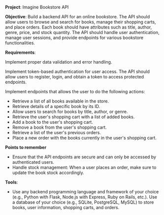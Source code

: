 **Project**: Imagine Bookstore API

**Objective**: Build a backend API for an online bookstore. The API should allow users to browse and search for books, manage their shopping carts, and place orders. Each book should have attributes such as title, author, genre, price, and stock quantity. The API should handle user authentication, manage user sessions, and provide endpoints for various bookstore functionalities.

**Requirements**:

Implement proper data validation and error handling.

Implement token-based authentication for user access. The API should allow users to register, login, and obtain a token to access protected endpoints.

Implement endpoints that allows the user to do the following actions:

* Retrieve a list of all books available in the store.
* Retrieve details of a specific book by its ID.
* Allow users to search for books by title, author, or genre.
* Retrieve the user's shopping cart with a list of added books.
* Add a book to the user's shopping cart.
* Remove a book from the user's shopping cart.
* Retrieve a list of the user's previous orders.
* Place a new order with the books currently in the user's shopping cart.

**Points to remember**
* Ensure that the API endpoints are secure and can only be accessed by authenticated users.
* Handle stock management: When a user places an order, make sure to update the book stock accordingly.

**Tools**:
* Use any backend programming language and framework of your choice (e.g., Python with Flask, Node.js with Express, Ruby on Rails, etc.).
Use a database of your choice (e.g., SQLite, PostgreSQL, MySQL) to store books, user information, shopping carts, and orders.
